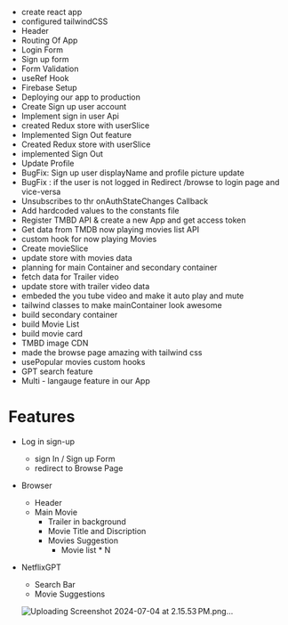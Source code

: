 - create react app
- configured tailwindCSS
- Header
 - Routing Of App
 - Login Form
 - Sign up form
- Form Validation
- useRef Hook
- Firebase Setup
- Deploying our app to production
- Create Sign up user account
- Implement sign in user Api
- created Redux store with userSlice
- Implemented Sign Out feature
- Created Redux store with userSlice
- implemented Sign Out
- Update Profile
- BugFix: Sign up user displayName and profile picture update
- BugFix : if the user is not logged in Redirect /browse to login page and vice-versa
- Unsubscribes to thr onAuthStateChanges Callback
- Add hardcoded values to the constants file
- Register TMBD API & create a new App and get access token
- Get data from TMDB now playing movies list API
- custom hook for now playing Movies 
- Create movieSlice
 - update store with movies data 
 - planning for main Container and secondary container
 - fetch data for Trailer video
 - update store with trailer video data 
 - embeded the you tube video and make it auto play and mute 
 - tailwind classes to make mainContainer look awesome 
- build secondary container 
-  build Movie List
- build movie card
- TMBD image CDN
- made the browse page amazing with tailwind css
- usePopular movies custom hooks
- GPT search feature
- Multi - langauge feature in our App


# Features

 - Log in sign-up
     - sign In / Sign up Form
     - redirect to Browse Page

- Browser 
    - Header 
   - Main Movie 
     - Trailer in background 
     - Movie Title and Discription
     - Movies Suggestion
         - Movie list * N


- NetflixGPT 
    - Search Bar
    - Movie Suggestions
 
  ![Uploading Screenshot 2024-07-04 at 2.15.53 PM.png…]()
